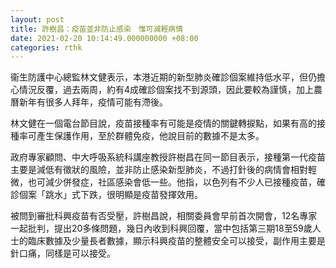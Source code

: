 ```yaml
---
layout: post
title: 許樹昌：疫苗並非防止感染　惟可減輕病情
date: 2021-02-20 10:14:49.000000000 +08:00
categories: rthk
---
```


衞生防護中心總監林文健表示，本港近期的新型肺炎確診個案維持低水平，但仍擔心情況反覆，過去兩周，約有4成確診個案找不到源頭，因此要較為謹慎，加上農曆新年有很多人拜年，疫情可能有滯後。

林文健在一個電台節目說，疫苗接種率有可能是疫情的關鍵轉捩點，如果有高的接種率可產生保護作用，至於群體免疫，他說目前的數據不是太多。

政府專家顧問、中大呼吸系統科講座教授許樹昌在同一節目表示，接種第一代疫苗主要是減低有徵狀的風險，並非防止感染新型肺炎，不過打針後的病情會相對輕微，也可減少併發症，社區感染會低一些。他指，以色列有不少人已接種疫苗，確診個案「跳水」式下跌，很明顯是疫苗發揮效用。

被問到審批科興疫苗有否受壓，許樹昌說，相關委員會早前首次開會，12名專家一起批判，提出20多條問題，幾日內收到科興回覆，當中包括第三期18至59歲人士的臨床數據及少量長者數據，顯示科興疫苗的整體安全可以接受，副作用主要是針口痛，同樣是可以接受。

